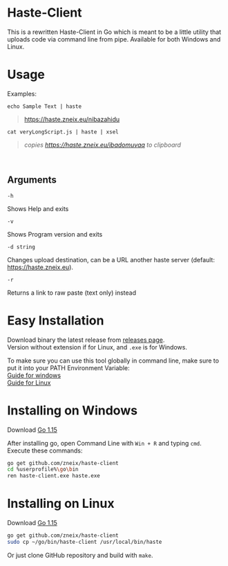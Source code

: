 # Haste-Client

This is a rewritten Haste-Client in Go which is meant to be a little utility that uploads code via command line from pipe.
Available for both Windows and Linux.


# Usage

Examples:

`echo Sample Text | haste`  
> https://haste.zneix.eu/nibazahidu

`cat veryLongScript.js | haste | xsel`
> *copies https://haste.zneix.eu/ibadomuvaq to clipboard*

<br>

## Arguments

`-h`

Shows Help and exits

`-v`

Shows Program version and exits

`-d string`

Changes upload destination, can be a URL another haste server (default: https://haste.zneix.eu).  

`-r`

Returns a link to raw paste (text only) instead

# Easy Installation

Download binary the latest release from [releases page](https://github.com/zneix/haste-client/releases/latest).  
Version without extension if for Linux, and `.exe` is for Windows.  

To make sure you can use this tool globally in command line, make sure to put it into your PATH Environment Variable:  
[Guide for windows](https://helpdeskgeek.com/windows-10/add-windows-path-environment-variable/)  
[Guide for Linux](https://helpdeskgeek.com/windows-10/add-windows-path-environment-variable/)


# Installing on Windows

Download [Go 1.15](https://golang.org/doc/install?download=go1.15.windows-amd64.msi)

After installing go, open Command Line with `Win + R` and typing `cmd`.  
Execute these commands:
```bash
go get github.com/zneix/haste-client
cd %userprofile%\go\bin
ren haste-client.exe haste.exe
```


# Installing on Linux

Download [Go 1.15](https://golang.org/doc/install?download=go1.15.linux-amd64.tar.gz)

```bash
go get github.com/zneix/haste-client
sudo cp ~/go/bin/haste-client /usr/local/bin/haste
```

Or just clone GitHub repository and build with `make`.